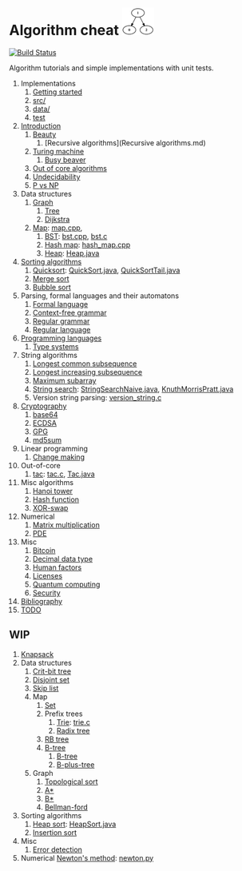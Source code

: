# Algorithm cheat ![logo](logo.png)

[![Build Status](https://travis-ci.org/cirosantilli/algorithm-cheat.svg?branch=master)](https://travis-ci.org/cirosantilli/algorithm-cheat)

Algorithm tutorials and simple implementations with unit tests.

1.  Implementations
    1. [Getting started](getting-started.md)
    1. [src/](src/)
    1. [data/](data/)
    1. [test](test)
1.  [Introduction](introduction.md)
    1.  [Beauty](beauty.md)
        1. [Recursive algorithms](Recursive algorithms.md)
    1.  [Turing machine](turing-machine.md)
        1. [Busy beaver](busy-beaver.md)
    1.  [Out of core algorithms](out-of-core.md)
    1.  [Undecidability](undecidability.md)
    1.  [P vs NP](p-vs-np.md)
1.  Data structures
    1.  [Graph](graph.md)
        1. [Tree](tree.md)
        1. [Dijkstra](dijkstra.md)
    1.  [Map](map.md): [map.cpp](src/cpp/map.cpp),
        1. [BST](bst.md): [bst.cpp](src/cpp/bst.hpp), [bst.c](src/c/bst.c)
        1. [Hash map](hash-map.md): [hash_map.cpp](src/cpp/hash_map.hpp)
        1. [Heap](heap.md): [Heap.java](src/java/Heap.java)
1.  [Sorting algorithms](sort/)
    1. [Quicksort](quicksort.md): [QuickSort.java](src/java/QuickSort.java), [QuickSortTail.java](src/java/QuickSortTail.java)
    1. [Merge sort](merge-sort.md)
    1. [Bubble sort](bubble-sort.md)
1.  Parsing, formal languages and their automatons
    1. [Formal language](formal-language.md)
    1. [Context-free grammar](context-free-grammar.md)
    1. [Regular grammar](regular-grammar.md)
    1. [Regular language](regular-language.md)
1.  [Programming languages](programming-languages.md)
    1. [Type systems](type-systems.md)
1.  String algorithms
    1. [Longest common subsequence](longest-common-subsequence.md)
    1. [Longest increasing subsequence](longest-increasing-subsequence.md)
    1. [Maximum subarray](maximum-subarray.md)
    1. [String search](string-search.md): [StringSearchNaive.java](src/java/StringSearchNaive.java), [KnuthMorrisPratt.java](src/java/KnuthMorrisPratt.java)
    1. Version string parsing: [version_string.c](src/c/version_string.c)
1.  [Cryptography](cryptography.md)
    1. [base64](base64.md)
    1. [ECDSA](ecdsa.md)
    1. [GPG](gpg.md)
    1. [md5sum](md5sum.md)
1.  Linear programming
    1. [Change making](change-making.md)
1.  Out-of-core
    1. [tac](tac.md): [tac.c](src/c/tac.c), [Tac.java](src/java/Tac.java)
1.  Misc algorithms
    1. [Hanoi tower](hanoi-tower.md)
    1. [Hash function](hash-function.md)
    1. [XOR-swap](xor-swap.md)
1.  Numerical
    1. [Matrix multiplication](matrix-multiplication.md)
    1. [PDE](pde.md)
1.  Misc
    1. [Bitcoin](bitcoin.md)
    1. [Decimal data type](decimal-data-type.md)
    1. [Human factors](human-factors.md)
    1. [Licenses](licenses.md)
    1. [Quantum computing](quantum-computing.md)
    1. [Security](security.md)
1.  [Bibliography](bibliography.md)
1.  [TODO](TODO.md)

## WIP

1.  [Knapsack](knapsack.md)
1.  Data structures
    1.  [Crit-bit tree](crit-bit-tree.md)
    1.  [Disjoint set](disjoint-set.md)
    1.  [Skip list](skip-list.md)
    1.  Map
        1.  [Set](set.md)
        1.  Prefix trees
            1.  [Trie](trie.md): [trie.c](src/c/trie.c)
            1.  [Radix tree](radix-tree.md)
        1.  [RB tree](rb-tree.md)
        1.  [B-tree](b-tree.md)
            1. [B-tree](b-tree.md)
            1. [B-plus-tree](b-plus-tree.md)
    1. Graph
        1. [Topological sort](topological-sort.md)
        1. [A*](a-star.md)
        1. [B*](b-star.md)
        1. [Bellman-ford](bellman-ford.md)
1.  Sorting algorithms
    1. [Heap sort](heap-sort.md): [HeapSort.java](src/java/HeapSort.java)
    1. [Insertion sort](insertion-sort.md)
1.  Misc
    1. [Error detection](error-detection.md)
1.  Numerical
    [Newton's method](newton-method.md): [newton.py](src/python/newton.py)
